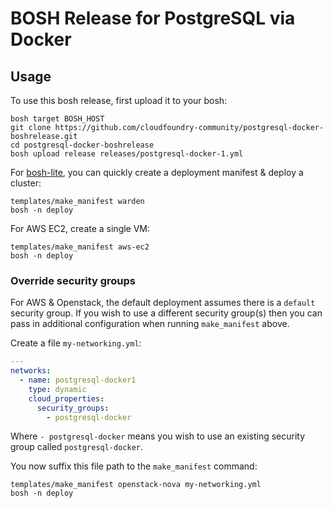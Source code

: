 BOSH Release for PostgreSQL via Docker
======================================

Usage
-----

To use this bosh release, first upload it to your bosh:

```
bosh target BOSH_HOST
git clone https://github.com/cloudfoundry-community/postgresql-docker-boshrelease.git
cd postgresql-docker-boshrelease
bosh upload release releases/postgresql-docker-1.yml
```

For [bosh-lite](https://github.com/cloudfoundry/bosh-lite), you can quickly create a deployment manifest & deploy a cluster:

```
templates/make_manifest warden
bosh -n deploy
```

For AWS EC2, create a single VM:

```
templates/make_manifest aws-ec2
bosh -n deploy
```

### Override security groups

For AWS & Openstack, the default deployment assumes there is a `default` security group. If you wish to use a different security group(s) then you can pass in additional configuration when running `make_manifest` above.

Create a file `my-networking.yml`:

```yaml
---
networks:
  - name: postgresql-docker1
    type: dynamic
    cloud_properties:
      security_groups:
        - postgresql-docker
```

Where `- postgresql-docker` means you wish to use an existing security group called `postgresql-docker`.

You now suffix this file path to the `make_manifest` command:

```
templates/make_manifest openstack-nova my-networking.yml
bosh -n deploy
```
